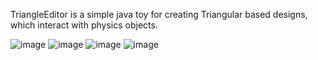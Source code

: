 TriangleEditor is a simple java toy for creating Triangular based designs, which interact with physics objects.  

![image](http://farm6.static.flickr.com/5193/5798232055_43c2b4d96f_b.jpg)
![image](http://farm7.static.flickr.com/6037/6313692050_5eed2c2db6_b.jpg)
![image](http://farm3.static.flickr.com/2350/5798418298_39b81cd975_b.jpg)
![image](http://farm3.static.flickr.com/2295/5805078520_e3a8d3eccf_b.jpg)

